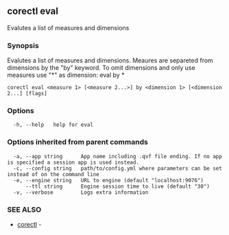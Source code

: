 ## corectl eval

Evalutes a list of measures and dimensions

### Synopsis

Evalutes a list of measures and dimensions. Meaures are separeted from dimensions by the "by" keyword. To omit dimensions and only use measures use "*" as dimension: eval <measures> by *

```
corectl eval <measure 1> [<measure 2...>] by <dimension 1> [<dimension 2...] [flags]
```

### Options

```
  -h, --help   help for eval
```

### Options inherited from parent commands

```
  -a, --app string      App name including .qvf file ending. If no app is specified a session app is used instead.
  -c, --config string   path/to/config.yml where parameters can be set instead of on the command line
  -e, --engine string   URL to engine (default "localhost:9076")
      --ttl string      Engine session time to live (default "30")
  -v, --verbose         Logs extra information
```

### SEE ALSO

* [corectl](corectl.md)	 - 

